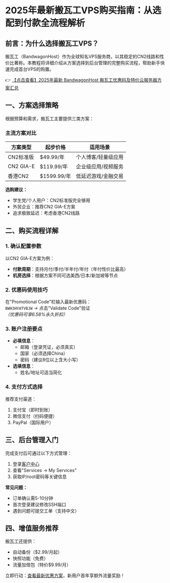 # 2025年最新搬瓦工VPS购买指南：从选配到付款全流程解析

## 前言：为什么选择搬瓦工VPS？
搬瓦工（BandwagonHost）作为全球知名VPS服务商，以其稳定的CN2线路和性价比著称。本教程将详细介绍从方案选择到后台管理的完整购买流程，帮助新手快速完成首台VPS的购置。

👉 [【点击查看】2025年最新 BandwagonHost 搬瓦工优惠码及特价云服务器方案汇总](https://bit.ly/banwagon)

## 一、方案选择策略
根据预算和需求，搬瓦工主要提供三类方案：

### 主流方案对比
| 方案类型 | 起步价格 | 适用场景 |
|---------|---------|---------|
| CN2标准版 | $49.99/年 | 个人博客/轻量级应用 |
| CN2 GIA-E | $119.99/年 | 企业级应用/视频服务 |
| 香港CN2 | $1599.99/年 | 低延迟游戏/金融交易 |

**选购建议：**
- 学生党/个人用户：CN2标准版完全够用
- 外贸企业：推荐CN2 GIA-E方案
- 追求极致延迟：考虑香港CN2线路

## 二、购买流程详解
### 1. 确认配置参数
以CN2 GIA-E方案为例：
- **付款周期**：支持月付/季付/半年付/年付（年付性价比最高）
- **机房选择**：根据方案不同可选美西/日本/新加坡等节点

### 2. 优惠码使用技巧
在"Promotional Code"栏输入最新优惠码：  
`BWH3HYATVBJW` → 点击"Validate Code"验证  
*（优惠码可享6.58%永久折扣）*

### 3. 账户注册要点
- **必填信息**：
  - 邮箱（登录凭证，必须真实）
  - 国家（必须选择China）
  - 密码（建议8位以上含大小写）
- **选填信息**：
  - 姓名/地址可适当简化

### 4. 支付方式选择
推荐支付渠道：
1. 支付宝（即时到账）
2. 微信支付（扫码便捷）
3. PayPal（国际用户）

## 三、后台管理入门
完成支付后可通过以下方式管理：
1. 登录[客户中心](https://bit.ly/banwagon)
2. 查看"Services → My Services"
3. 获取IP/root密码等关键信息

**常见问题：**
- 订单确认需5-10分钟
- 首次登录建议修改SSH端口
- 遇到问题可提交工单（支持中文）

## 四、增值服务推荐
搬瓦工还提供：
- 自动备份（$2.99/月起）
- 快照功能（免费）
- 流量加倍包（特价$9.99/月）

立即行动：[查看最新优惠方案](https://bit.ly/banwagon)，新用户首年享额外流量奖励！